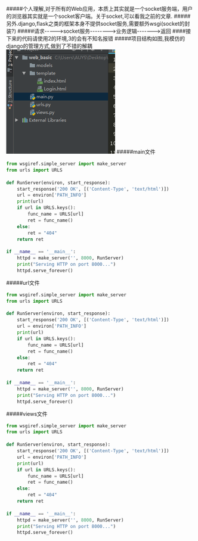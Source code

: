 #####个人理解,对于所有的Web应用，本质上其实就是一个socket服务端，用户的浏览器其实就是一个socket客户端。关于socket,可以看我之前的文章.
#####另外.django,flask之类的框架本身不提供socket服务,需要额外wsgi(socket的封装?)
#####请求----->socket服务-------->业务逻辑------->返回
####接下来的代码请使用2的环境,3的会有不知名报错
#####项目结构如图,我模仿的django的管理方式,做到了不错的解耦
![](/assets/20171231130700.png)
#####main文件
```python
from wsgiref.simple_server import make_server
from urls import URLS

def RunServer(environ, start_response):
	start_response('200 OK', [('Content-Type', 'text/html')])
	url = environ['PATH_INFO']
	print(url)
	if url in URLS.keys():
		func_name = URLS[url]
		ret = func_name()
	else:
		ret = "404"
	return ret

if __name__ == '__main__':
	httpd = make_server('', 8000, RunServer)
	print("Serving HTTP on port 8000...")
	httpd.serve_forever()
```
#####url文件
```python
from wsgiref.simple_server import make_server
from urls import URLS

def RunServer(environ, start_response):
	start_response('200 OK', [('Content-Type', 'text/html')])
	url = environ['PATH_INFO']
	print(url)
	if url in URLS.keys():
		func_name = URLS[url]
		ret = func_name()
	else:
		ret = "404"
	return ret

if __name__ == '__main__':
	httpd = make_server('', 8000, RunServer)
	print("Serving HTTP on port 8000...")
	httpd.serve_forever()
```
#####views文件
```python
from wsgiref.simple_server import make_server
from urls import URLS

def RunServer(environ, start_response):
	start_response('200 OK', [('Content-Type', 'text/html')])
	url = environ['PATH_INFO']
	print(url)
	if url in URLS.keys():
		func_name = URLS[url]
		ret = func_name()
	else:
		ret = "404"
	return ret

if __name__ == '__main__':
	httpd = make_server('', 8000, RunServer)
	print("Serving HTTP on port 8000...")
	httpd.serve_forever()
```